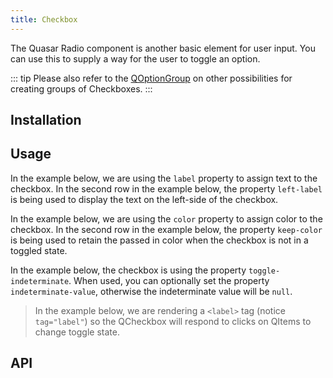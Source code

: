```yaml
---
title: Checkbox
---
```


The Quasar Radio component is another basic element for user input. You can use this to supply a way for the user to toggle an option.

::: tip
Please also refer to the [QOptionGroup](/vue-components/option-group) on other possibilities for creating groups of Checkboxes.
:::


## Installation
<doc-installation components="QCheckbox" :plugins="['Meta', 'Cookies']" directives="Ripple" :config="{ notify: 'Notify' }" />

## Usage
<doc-example title="Standard" file="QCheckbox/Standard" />

In the example below, we are using the `label` property to assign text to the checkbox. In the second row in the example below, the property `left-label` is being used to display the text on the left-side of the checkbox.

<doc-example title="Label" file="QCheckbox/Label" />

In the example below, we are using the `color` property to assign color to the checkbox. In the second row in the example below, the property `keep-color` is being used to retain the passed in color when the checkbox is not in a toggled state.

<doc-example title="Coloring" file="QCheckbox/Coloring" />

<doc-example title="Dense" file="QCheckbox/Dense" />

<doc-example title="On Dark Background" file="QCheckbox/OnDarkBackground" dark />

In the example below, the checkbox is using the property `toggle-indeterminate`. When used, you can optionally set the property `indeterminate-value`, otherwise the indeterminate value will be `null`.
<doc-example title="Indeterminate State" file="QCheckbox/IndeterminateState" />

<doc-example title="Array as Model" file="QCheckbox/ArrayAsModel" />

<doc-example title="Custom Model Values" file="QCheckbox/CustomModel" />

> In the example below, we are rendering a `<label>` tag (notice `tag="label"`) so the QCheckbox will respond to clicks on QItems to change toggle state.

<doc-example title="In a List" file="QCheckbox/InaList" />

## API
<doc-api file="QCheckbox" />
